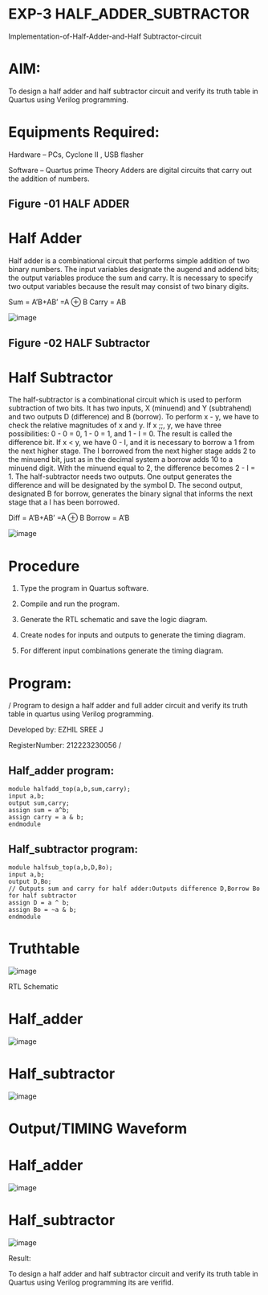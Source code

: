 # EXP-3 HALF_ADDER_SUBTRACTOR

Implementation-of-Half-Adder-and-Half Subtractor-circuit

 # AIM:  

To design a half adder and half subtractor circuit and verify its truth table in Quartus using Verilog programming.

 # Equipments Required:  

Hardware – PCs, Cyclone II , USB flasher 

Software – Quartus prime Theory Adders are digital circuits that carry out the addition of numbers.


## Figure -01 HALF ADDER


#  Half Adder  

Half adder is a combinational circuit that performs simple addition of two binary numbers. The input variables designate the augend and addend bits; the output variables produce the sum and carry. It is necessary to specify two output variables because the result may consist of two binary digits.

Sum = A’B+AB’ =A ⊕ B Carry = AB

![image](https://github.com/naavaneetha/HALF_ADDER_SUBTRACTOR/assets/154305477/bd4a0b2c-cdbc-4184-ab08-81578f121e1f)

## Figure -02 HALF Subtractor

 # Half Subtractor  

The half-subtractor is a combinational circuit which is used to perform subtraction of two bits. It has two inputs, X (minuend) and Y (subtrahend) and two outputs D (difference) and B (borrow). To perform x - y, we have to check the relative magnitudes of x and y. If x ;;, y, we have three possibilities: 0 - 0 = 0, 1 - 0 = 1, and 1 - I = 0. The result is called the difference bit. If x < y, we have 0 - I, and it is necessary to borrow a 1 from the next higher stage. The I borrowed from the next higher stage adds 2 to the minuend bit, just as in the decimal system a borrow adds 10 to a minuend digit. With the minuend equal to 2, the difference becomes 2 - I = 1. The half-subtractor needs two outputs. One output generates the difference and will be designated by the symbol D. The second output, designated B for borrow, generates the binary signal that informs the next stage that a I has been borrowed. 

Diff = A’B+AB’ =A ⊕ B
Borrow = A’B

 ![image](https://github.com/naavaneetha/HALF_ADDER_SUBTRACTOR/assets/154305477/d76b099c-513f-4e7c-843a-e2fd028a531a)




 # Procedure  

1.	Type the program in Quartus software.

2.	Compile and run the program.

3.	Generate the RTL schematic and save the logic diagram.

4.	Create nodes for inputs and outputs to generate the timing diagram.

5.	For different input combinations generate the timing diagram.


#  Program:  

/  Program to design a half adder and full adder circuit and verify its truth table in quartus using Verilog programming.

Developed by: EZHIL SREE J

RegisterNumber: 212223230056 
 /
## Half_adder program:
```
module halfadd_top(a,b,sum,carry);
input a,b; 
output sum,carry; 
assign sum = a^b; 
assign carry = a & b; 
endmodule

```
## Half_subtractor program:
```
module halfsub_top(a,b,D,Bo);
input a,b;
output D,Bo;
// Outputs sum and carry for half adder:Outputs difference D,Borrow Bo for half subtractor
assign D = a ^ b;
assign Bo = ~a & b;
endmodule
```

 # Truthtable  


![image](https://github.com/user-attachments/assets/964ce9ba-59ff-4527-975b-4323e005329f)

  RTL Schematic  
# Half_adder
![image](https://github.com/user-attachments/assets/2ffb205d-e4b6-40b7-90d8-d2104f906618)

# Half_subtractor
![image](https://github.com/user-attachments/assets/7364d5fb-fc8f-40d3-b8e7-5b6232adb74d)

 # Output/TIMING Waveform  
 
# Half_adder
![image](https://github.com/user-attachments/assets/0bc9233d-fda9-4ccf-a05e-be934dea7876)
# Half_subtractor
![image](https://github.com/user-attachments/assets/fe87f97e-5c3c-42de-8985-30a1047068b5)

  Result:  

To design a half adder and half subtractor circuit and verify its truth table in Quartus using Verilog programming its are verifid.
